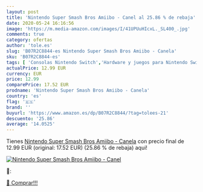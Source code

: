 ```yaml
---
layout: post
title: 'Nintendo Super Smash Bros Amiibo - Canel al 25.86 % de rebaja'
date: 2020-05-24 16:16:56
image: 'https://m.media-amazon.com/images/I/41UPUuHIcxL._SL400_.jpg'
comments: true
category: ofertas
author: 'tole.es'
slug: 'B07R2C8844-es Nintendo Super Smash Bros Amiibo - Canela'
sku: 'B07R2C8844-es'
tags: [ 'Consolas Nintendo Switch','Hardware y juegos para Nintendo Switch','Hogar y cocina','Muebles de TV y multimedia','Muebles de hogar','Sillas Gaming','Videojuegos','nintendo', ]
actualPrice: 12.99 EUR
currency: EUR
price: 12.99
comparePrice: 17.52 EUR
prodname: 'Nintendo Super Smash Bros Amiibo - Canela'
country: 'es'
flag: '🇪🇸'
brand: ''
buyurl: 'https://www.amazon.es/dp/B07R2C8844/?tag=tolees-21'
descuento: '25.86'
average: '14.0525'
---
```


Tienes [Nintendo Super Smash Bros Amiibo - Canela](https://www.amazon.es/dp/B07R2C8844/?tag=tolees-21) con precio final de  12.99 EUR (original: 17.52 EUR) (25.86 %  de rebaja) aqui!

[![Nintendo Super Smash Bros Amiibo - Canel](https://m.media-amazon.com/images/I/41UPUuHIcxL._SL400_.jpg)](https://www.amazon.es/dp/B07R2C8844/?tag=tolees-21)

🔎:


[🛒 Comprar!!!](https://www.amazon.es/dp/B07R2C8844/?tag=tolees-21)
